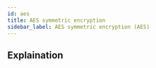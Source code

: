```yaml
---
id: aes
title: AES symmetric encryption
sidebar_label: AES symmetric encryption (AES)
---
```


## Explaination
